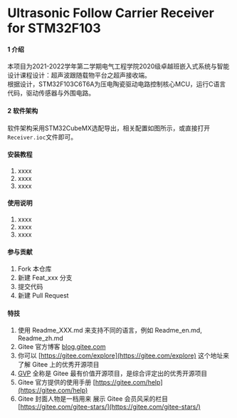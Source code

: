 # Ultrasonic Follow Carrier Receiver for STM32F103

#### 1 介绍
本项目为2021-2022学年第二学期电气工程学院2020级卓越班嵌入式系统与智能设计课程设计：超声波跟随载物平台之超声接收端。<br>
根据设计，STM32F103C6T6A为压电陶瓷驱动电路控制核心MCU，运行C语言代码，驱动传感器与外围电路。

#### 2 软件架构
软件架构采用STM32CubeMX选配导出，相关配置如图所示，或直接打开```Receiver.ioc```文件即可。


#### 安装教程

1.  xxxx
2.  xxxx
3.  xxxx

#### 使用说明

1.  xxxx
2.  xxxx
3.  xxxx

#### 参与贡献

1.  Fork 本仓库
2.  新建 Feat_xxx 分支
3.  提交代码
4.  新建 Pull Request


#### 特技

1.  使用 Readme\_XXX.md 来支持不同的语言，例如 Readme\_en.md, Readme\_zh.md
2.  Gitee 官方博客 [blog.gitee.com](https://blog.gitee.com)
3.  你可以 [https://gitee.com/explore](https://gitee.com/explore) 这个地址来了解 Gitee 上的优秀开源项目
4.  [GVP](https://gitee.com/gvp) 全称是 Gitee 最有价值开源项目，是综合评定出的优秀开源项目
5.  Gitee 官方提供的使用手册 [https://gitee.com/help](https://gitee.com/help)
6.  Gitee 封面人物是一档用来 展示 Gitee 会员风采的栏目 [https://gitee.com/gitee-stars/](https://gitee.com/gitee-stars/)